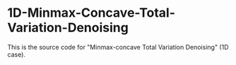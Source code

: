 # 1D-Minmax-Concave-Total-Variation-Denoising
This is the source code for "Minmax-concave Total Variation Denoising" (1D case).
